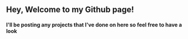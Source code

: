 
<h2> Hey, Welcome to my Github page! </h2>

<h4> I'll be posting any projects that I've done on here so feel free to have a look</h4>
